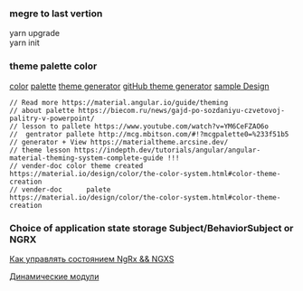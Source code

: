 ### megre to last vertion <br>
yarn upgrade <br>
yarn init <br>

### theme  palette color
[color](https://www.materialpalette.com/colors)
[palette](https://www.materialpalette.com)
[theme generator](https://materialtheme.arcsine.dev)
[gitHub theme generator](https://github.com/arciisine/MaterialThemeGenerator)
[sample Design](https://www.uplabs.com)

```
// Read more https://material.angular.io/guide/theming 
// about palette https://biecom.ru/news/gajd-po-sozdaniyu-czvetovoj-palitry-v-powerpoint/
// lesson to pallete https://www.youtube.com/watch?v=YM6CeFZAO6o 
//  gentrator pallete http://mcg.mbitson.com/#!?mcgpalette0=%233f51b5
// generator + View https://materialtheme.arcsine.dev/
// theme lesson https://indepth.dev/tutorials/angular/angular-material-theming-system-complete-guide !!!
// vender-doc color theme created https://material.io/design/color/the-color-system.html#color-theme-creation
// vender-doc      palete                       https://material.io/design/color/the-color-system.html#color-theme-creation
```

### Сhoice of application state storage Subject/BehaviorSubject or NGRX
[Как управлять состоянием ](https://habr.com/ru/company/custis/blog/516290/)
[NgRx && NGXS ](https://medium.com/@overthesanity/ngrx-ngxs-%D0%B2%D0%B7%D0%B3%D0%BB%D1%8F%D0%B4-%D1%81-%D1%82%D0%B5%D1%85%D0%BD%D0%B8%D1%87%D0%B5%D1%81%D0%BA%D0%BE%D0%B9-%D1%81%D1%82%D0%BE%D1%80%D0%BE%D0%BD%D1%8B-b03c11c3d529)

[Динамические модули](https://nestjs.ru.com/guide/fundamentals/dynamic-modules.html)